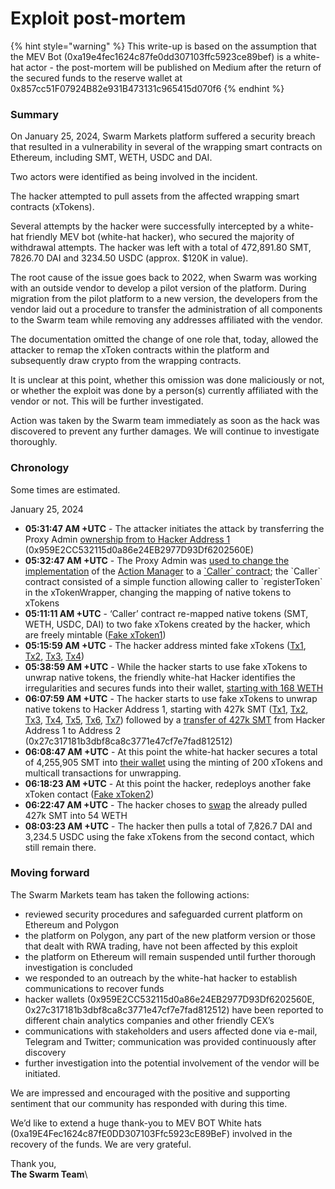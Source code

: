 # Exploit post-mortem

{% hint style="warning" %}
This write-up is based on the assumption that the MEV Bot (0xa19e4fec1624c87fe0dd307103ffc5923ce89bef) is a white-hat actor - the post-mortem will be published on Medium after the return of the secured funds to the reserve wallet at 0x857cc51F07924B82e931B473131c965415d070f6
{% endhint %}

### Summary

On January 25, 2024, Swarm Markets platform suffered a security breach that resulted in a vulnerability in several of the wrapping smart contracts on Ethereum, including SMT, WETH, USDC and DAI.

Two actors were identified as being involved in the incident.&#x20;

The hacker attempted to pull assets from the affected wrapping smart contracts (xTokens).

Several attempts by the hacker were successfully intercepted by a white-hat friendly MEV bot (white-hat hacker), who secured the majority of withdrawal attempts. The hacker was left with a total of 472,891.80 SMT, 7826.70 DAI and 3234.50 USDC (approx. $120K in value).

The root cause of the issue goes back to 2022, when Swarm was working with an outside vendor to develop a pilot version of the platform. During migration from the pilot platform to a new version, the developers from the vendor laid out a procedure to transfer the administration of all components to the Swarm team while removing any addresses affiliated with the vendor.&#x20;

The documentation omitted the change of one role that, today, allowed the attacker to remap the xToken contracts within the platform and subsequently draw crypto from the wrapping contracts.&#x20;

It is unclear at this point, whether this omission was done maliciously or not, or whether the exploit was done by a person(s) currently affiliated with the vendor or not. This will be further investigated.

Action was taken by the Swarm team immediately as soon as the hack was discovered to prevent any further damages. We will continue to investigate thoroughly.

### Chronology

Some times are estimated.

January 25, 2024

* **05:31:47 AM +UTC** - The attacker initiates the attack by transferring the Proxy Admin [ownership from to Hacker Address 1](https://etherscan.io/tx/0x2b8e2a60a453d1903f9f5b1903c00a20cef3f3e94cb399252a1803a1826f6cab) (0x959E2CC532115d0a86e24EB2977D93Df6202560E)
* **05:32:47 AM +UTC** - The Proxy Admin was [used to change the implementation](https://etherscan.io/tx/0x3b380824408ae6d4945f8fac310c3d4fe09ad1be16f8601b60f2ff7306418032) of the [Action Manager](https://etherscan.io/address/0x9835fa9b914bcbc45d731edde0d1d63adb56c477) to a [\`Caller\` contract](https://etherscan.io/address/0xbeaee712741c7f99b64b798ca127fe776d491fb4); the \`Caller\` contract consisted of a simple function allowing caller to \`registerToken\` in the xTokenWrapper, changing the mapping of native tokens to xTokens
* **05:11:11 AM +UTC** - ‘Caller’ contract re-mapped native tokens (SMT, WETH, USDC, DAI) to two fake xTokens created by the hacker, which are freely mintable ([Fake xToken1](https://etherscan.io/address/0xd08e245fdb3f1504aea4056e2c71615da7001440))
* **05:15:59 AM +UTC** - The hacker address minted fake xTokens ([Tx1](https://etherscan.io/tx/0x1f53d0ad45c39a1bfabdadd543195e7a09ed65d1a1113f7575dba1232a8560ba), [Tx2](https://etherscan.io/tx/0xb40151fea6d8bf23944fbbf74355f1edb30383fe36eda678c371496457fa4e8c), [Tx3](https://etherscan.io/tx/0x591bd56dfedf5eb489928074ec00796314f0b48be3cc407ec8158de1fbb59928), [Tx4](https://etherscan.io/tx/0x134805d5ae859be48f08844d193c328d93b2e16f0eb8f571aef47c5c9ec2b40b))
* **05:38:59 AM +UTC** - While the hacker starts to use fake xTokens to unwrap native tokens, the friendly white-hat Hacker identifies the irregularities and secures funds into their wallet, [starting with 168 WETH](https://etherscan.io/tx/0xe0a609029f9e88915da37e585ee3cd84d0346c0323bdaf1be19bec47549a72cb)  &#x20;
* **06:07:59 AM +UTC** - The hacker starts to use fake xTokens to unwrap native tokens to Hacker Address 1, starting with 427k SMT ([Tx1](https://etherscan.io/tx/0x80fe95da4d2578f4cfb170d4b9e94feb3826dd2a9e483552f255d1fc41e41e94), [Tx2](https://etherscan.io/tx/0x08a42636d69a7b20d15153f85f1361185ade8895e67f32dd980b4121872fc3fb), [Tx3](https://etherscan.io/tx/0x80fe95da4d2578f4cfb170d4b9e94feb3826dd2a9e483552f255d1fc41e41e94), [Tx4](https://etherscan.io/tx/0x439787d035f45f100521c19333c6a7db91230edd67228b4e145d7456d223c18d), [Tx5](https://etherscan.io/tx/0x34d4e7758d14a8337eb606107df3a039ad07007fac7040f0e61270b5bedd5f2e), [Tx6](https://etherscan.io/tx/0xd477a049fbddbe0e847c960749a77d0e267baed25a02f034edb659b69108bdb6), [Tx7](https://etherscan.io/tx/0xcacbbd0eea986cc01b0170d332d6459d0d513c0b3c19e169e70da3f5e135ef6d)) followed by a [transfer of 427k SMT](https://etherscan.io/tx/0x6c4786035533105178655de71fac7c279f709e315ca1cc666ab9b5add9e11900) from Hacker Address 1 to Address 2 (0x27c317181b3dbf8ca8c3771e47cf7e7fad812512)
* **06:08:47 AM +UTC** - At this point the white-hat hacker secures a total of 4,255,905 SMT into [their wallet](https://etherscan.io/address/0xa9686d9b68f484c0dd08f48076bdfaf5914bd319#tokentxns) using the minting of 200 xTokens and multicall transactions for unwrapping.&#x20;
* **06:18:23 AM +UTC** - At this point the hacker, redeploys another fake xToken contact ([Fake xToken2](https://etherscan.io/address/0x0a3fbf5b4cf80db51fcae21efe63f6a36d45d2b2))
* **06:22:47 AM +UTC** - The hacker choses to [swap](https://etherscan.io/tx/0xe6e026e7a39e1548f5ae36424deb3580347337b0d59e66af1ab3925d63906fb5) the already pulled 427k SMT into 54 WETH &#x20;
* **08:03:23 AM +UTC** - The hacker then pulls a total of 7,826.7 DAI and 3,234.5 USDC using the fake xTokens from the second contact, which still remain there.

### Moving forward

The Swarm Markets team has taken the following actions:

* reviewed security procedures and safeguarded current platform on Ethereum and Polygon
* the platform on Polygon, any part of the new platform version or those that dealt with RWA trading, have not been affected by this exploit
* the platform on Ethereum will remain suspended until further thorough investigation is concluded
* we responded to an outreach by the white-hat hacker to establish communications to recover funds
* hacker wallets (0x959E2CC532115d0a86e24EB2977D93Df6202560E, 0x27c317181b3dbf8ca8c3771e47cf7e7fad812512) have been reported to different chain analytics companies and other friendly CEX’s
* communications with stakeholders and users affected done via e-mail, Telegram and Twitter; communication was provided continuously after discovery
* further investigation into the potential involvement of the vendor will be initiated.

We are impressed and encouraged with the positive and supporting sentiment that our community has responded with during this time.

We’d like to extend a huge thank-you to MEV BOT White hats (0xa19E4Fec1624c87fE0DD307103Ffc5923cE89BeF) involved in the recovery of the funds. We are very grateful.

Thank you,\
**The Swarm Team**\
